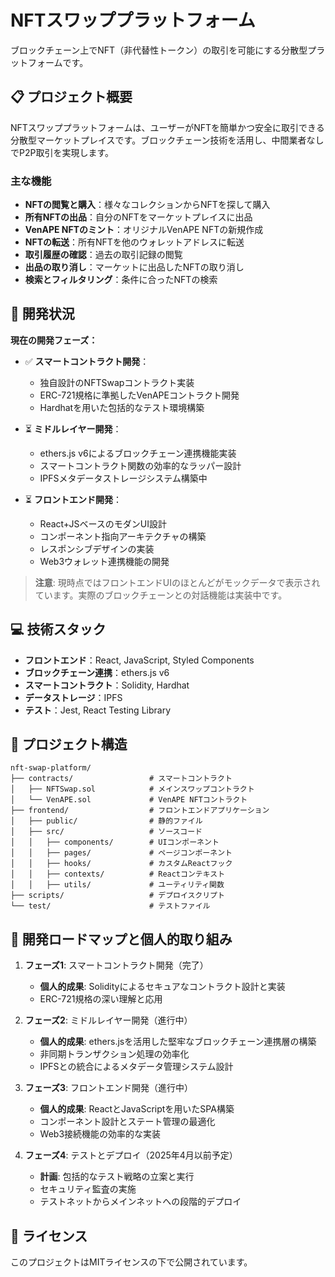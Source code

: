 # NFTスワッププラットフォーム

ブロックチェーン上でNFT（非代替性トークン）の取引を可能にする分散型プラットフォームです。

## 📋 プロジェクト概要

NFTスワッププラットフォームは、ユーザーがNFTを簡単かつ安全に取引できる分散型マーケットプレイスです。ブロックチェーン技術を活用し、中間業者なしでP2P取引を実現します。

### 主な機能

- **NFTの閲覧と購入**：様々なコレクションからNFTを探して購入
- **所有NFTの出品**：自分のNFTをマーケットプレイスに出品
- **VenAPE NFTのミント**：オリジナルVenAPE NFTの新規作成
- **NFTの転送**：所有NFTを他のウォレットアドレスに転送
- **取引履歴の確認**：過去の取引記録の閲覧
- **出品の取り消し**：マーケットに出品したNFTの取り消し
- **検索とフィルタリング**：条件に合ったNFTの検索

## 🚀 開発状況

**現在の開発フェーズ：**

- ✅ **スマートコントラクト開発**：

  - 独自設計のNFTSwapコントラクト実装
  - ERC-721規格に準拠したVenAPEコントラクト開発
  - Hardhatを用いた包括的なテスト環境構築

- ⏳ **ミドルレイヤー開発**：

  - ethers.js v6によるブロックチェーン連携機能実装
  - スマートコントラクト関数の効率的なラッパー設計
  - IPFSメタデータストレージシステム構築中

- ⏳ **フロントエンド開発**：
  - React+JSベースのモダンUI設計
  - コンポーネント指向アーキテクチャの構築
  - レスポンシブデザインの実装
  - Web3ウォレット連携機能の開発

> **注意**: 現時点ではフロントエンドUIのほとんどがモックデータで表示されています。実際のブロックチェーンとの対話機能は実装中です。

## 💻 技術スタック

- **フロントエンド**：React, JavaScript, Styled Components
- **ブロックチェーン連携**：ethers.js v6
- **スマートコントラクト**：Solidity, Hardhat
- **データストレージ**：IPFS
- **テスト**：Jest, React Testing Library

## 📁 プロジェクト構造

```
nft-swap-platform/
├── contracts/                 # スマートコントラクト
│   ├── NFTSwap.sol            # メインスワップコントラクト
│   └── VenAPE.sol             # VenAPE NFTコントラクト
├── frontend/                  # フロントエンドアプリケーション
│   ├── public/                # 静的ファイル
│   ├── src/                   # ソースコード
│   │   ├── components/        # UIコンポーネント
│   │   ├── pages/             # ページコンポーネント
│   │   ├── hooks/             # カスタムReactフック
│   │   ├── contexts/          # Reactコンテキスト
│   │   ├── utils/             # ユーティリティ関数
├── scripts/                   # デプロイスクリプト
└── test/                      # テストファイル
```

## 🔄 開発ロードマップと個人的取り組み

1. **フェーズ1**: スマートコントラクト開発（完了）

   - **個人的成果**: Solidityによるセキュアなコントラクト設計と実装
   - ERC-721規格の深い理解と応用

2. **フェーズ2**: ミドルレイヤー開発（進行中）

   - **個人的成果**: ethers.jsを活用した堅牢なブロックチェーン連携層の構築
   - 非同期トランザクション処理の効率化
   - IPFSとの統合によるメタデータ管理システム設計

3. **フェーズ3**: フロントエンド開発（進行中）

   - **個人的成果**: ReactとJavaScriptを用いたSPA構築
   - コンポーネント設計とステート管理の最適化
   - Web3接続機能の効率的な実装

4. **フェーズ4**: テストとデプロイ（2025年4月以前予定）
   - **計画**: 包括的なテスト戦略の立案と実行
   - セキュリティ監査の実施
   - テストネットからメインネットへの段階的デプロイ

## 📄 ライセンス

このプロジェクトはMITライセンスの下で公開されています。
